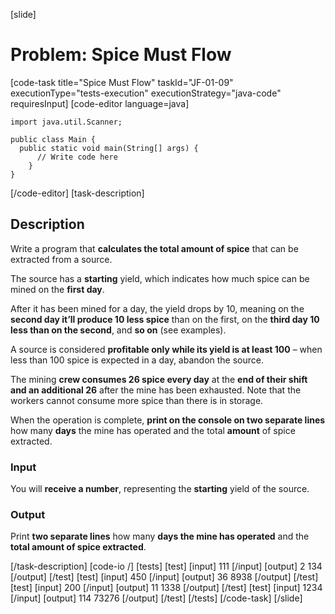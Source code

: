 [slide]
# Problem: Spice Must Flow
[code-task title="Spice Must Flow" taskId="JF-01-09" executionType="tests-execution" executionStrategy="java-code" requiresInput]
[code-editor language=java]
```
import java.util.Scanner;

public class Main {
  public static void main(String[] args) {
      // Write code here
    }
}
```
[/code-editor]
[task-description]
## Description
Write a program that **calculates the total amount of spice** that can be extracted from a source. 

The source has a **starting** yield, which indicates how much spice can be mined on the **first day**.

After it has been mined for a day, the yield drops by 10, meaning on the **second day it’ll produce 10 less spice** than on the first, on the **third day 10 less than on the second**, and **so on** (see examples). 

A source is considered **profitable only while its yield is at least 100** – when less than 100 spice is expected in a day, abandon the source.

The mining **crew consumes 26 spice every day** at the **end of their shift and an additional 26** after the mine has been exhausted. Note that the workers cannot consume more spice than there is in storage. 

When the operation is complete, **print on the console on two separate lines** how many **days** the mine has operated and the total **amount** of spice extracted.


### Input
You will **receive a number**, representing the **starting** yield of the source. 

### Output
Print **two separate lines** how many **days the mine has operated** and the **total amount of spice extracted**.

[/task-description]
[code-io /]
[tests]
[test]
[input]
111
[/input]
[output]
2
134
[/output]
[/test]
[test]
[input]
450
[/input]
[output] 
36
8938
[/output]
[/test]
[test]
[input]
200
[/input]
[output]
11
1338
[/output]
[/test]
[test]
[input]
1234
[/input]
[output] 
114
73276
[/output]
[/test]
[/tests]
[/code-task]
[/slide]